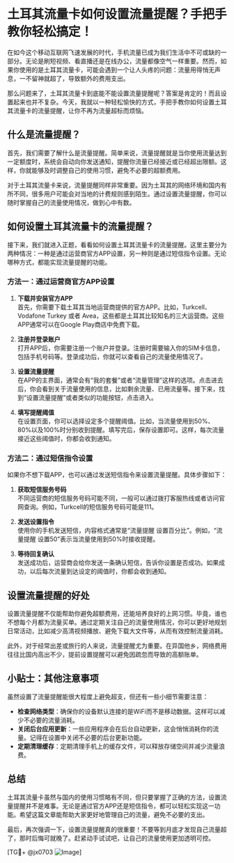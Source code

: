 # 土耳其流量卡如何设置流量提醒？手把手教你轻松搞定！

在如今这个移动互联网飞速发展的时代，手机流量已成为我们生活中不可或缺的一部分。无论是刷短视频、看直播还是在线办公，流量都像空气一样重要。然而，如果你使用的是土耳其流量卡，可能会遇到一个让人头疼的问题：流量用得悄无声息，一不留神就超了，导致额外的费用支出。

那么问题来了，土耳其流量卡到底能不能设置流量提醒呢？答案是肯定的！而且设置起来也并不复杂。今天，我就以一种轻松愉快的方式，手把手教你如何设置土耳其流量卡的流量提醒，让你不再为流量超标而烦恼。

## 什么是流量提醒？

首先，我们需要了解什么是流量提醒。简单来说，流量提醒就是当你使用流量达到一定额度时，系统会自动向你发送通知，提醒你流量已经接近或已经超出限额。这样，你就能够及时调整自己的使用习惯，避免不必要的超额费用。

对于土耳其流量卡来说，流量提醒同样非常重要。因为土耳其的网络环境和国内有所不同，很多用户可能会对当地的计费规则感到陌生。通过设置流量提醒，你可以随时掌握自己的流量使用情况，做到心中有数。

## 如何设置土耳其流量卡的流量提醒？

接下来，我们就进入正题，看看如何设置土耳其流量卡的流量提醒。这里主要分为两种情况：一种是通过运营商官方APP设置，另一种则是通过短信指令设置。无论哪种方式，都能实现流量提醒的功能。

### 方法一：通过运营商官方APP设置

1. **下载并安装官方APP**  
   首先，你需要下载土耳其当地运营商提供的官方APP。比如，Turkcell、Vodafone Turkey 或者 Avea，这些都是土耳其比较知名的三大运营商。这些APP通常可以在Google Play商店中免费下载。

2. **注册并登录账户**  
   打开APP后，你需要注册一个账户并登录。注册时需要输入你的SIM卡信息，包括手机号码等。登录成功后，你就可以查看自己的流量使用情况了。

3. **设置流量提醒**  
   在APP的主界面，通常会有“我的套餐”或者“流量管理”这样的选项。点击进去后，你会看到关于流量使用的信息，比如剩余流量、已用流量等。接下来，找到“设置流量提醒”或者类似的功能按钮，点击进入。

4. **填写提醒阈值**  
   在设置页面，你可以选择设定多个提醒阈值。比如，当流量使用到50%、80%以及100%时分别收到提醒。填写完后，保存设置即可。这样，每次流量接近这些阈值时，你都会收到通知。

### 方法二：通过短信指令设置

如果你不想下载APP，也可以通过发送短信指令来设置流量提醒。具体步骤如下：

1. **获取短信服务号码**  
   不同运营商的短信服务号码可能不同，一般可以通过拨打客服热线或者访问官网查询。例如，Turkcell的短信服务号码可能是111。

2. **发送设置指令**  
   使用你的手机发送短信，内容格式通常是“流量提醒 设置百分比”。例如，“流量提醒 设置50”表示当流量使用到50%时接收提醒。

3. **等待回复确认**  
   发送成功后，运营商会给你发送一条确认短信，告诉你设置是否成功。如果成功，以后每次流量到达设定的阈值时，你都会收到通知。

## 设置流量提醒的好处

设置流量提醒不仅能帮助你避免超额费用，还能培养良好的上网习惯。毕竟，谁也不想每个月都为流量买单。通过定期关注自己的流量使用情况，你可以更好地规划日常活动，比如减少高清视频播放、避免下载大文件等，从而有效控制流量消耗。

此外，对于经常出差或旅行的人来说，流量提醒尤为重要。在异国他乡，网络费用往往比国内高出不少，提前设置提醒可以避免因疏忽而导致的高额账单。

## 小贴士：其他注意事项

虽然设置了流量提醒能很大程度上避免超支，但还有一些小细节需要注意：

- **检查网络类型**：确保你的设备默认连接的是WiFi而不是移动数据。这样可以减少不必要的流量消耗。
- **关闭后台应用更新**：一些应用程序会在后台自动更新，这会悄悄消耗你的流量。记得在设置中关闭不必要的后台更新功能。
- **定期清理缓存**：定期清理手机上的缓存文件，可以释放存储空间并减少流量浪费。

## 总结

土耳其流量卡虽然与国内的使用习惯略有不同，但只要掌握了正确的方法，设置流量提醒并不是难事。无论是通过官方APP还是短信指令，都可以轻松实现这一功能。希望这篇文章能帮助大家更好地管理自己的流量，避免不必要的支出。

最后，再次强调一下，设置流量提醒真的很重要！不要等到月底才发现自己流量超了，那时后悔可就晚了。赶紧动手试试吧，让自己的流量使用更加透明可控。

[TG💪+ @jx0703 ![Image](https://github.com/user-attachments/assets/dbca1d08-cadb-493c-b0ec-ad6f7a83f270)]